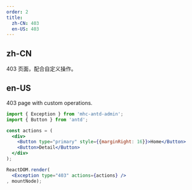 ```yaml
---
order: 2
title:
  zh-CN: 403
  en-US: 403
---
```


## zh-CN

403 页面，配合自定义操作。

## en-US

403 page with custom operations.

````jsx
import { Exception } from 'mhc-antd-admin';
import { Button } from 'antd';

const actions = (
  <div>
    <Button type="primary" style={{marginRight: 16}}>Home</Button>
    <Button>Detail</Button>
  </div>
);

ReactDOM.render(
  <Exception type="403" actions={actions} />
, mountNode);
````